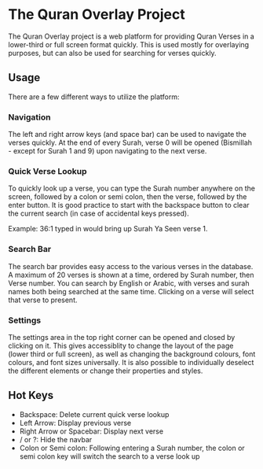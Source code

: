 # The Quran Overlay Project
The Quran Overlay project is a web platform for providing Quran Verses in a lower-third or full screen format quickly. This is used mostly for overlaying purposes, but can also be used for searching for verses quickly.

## Usage
There are a few different ways to utilize the platform: 

### Navigation
The left and right arrow keys (and space bar) can be used to navigate the verses quickly. At the end of every Surah, verse 0 will be opened (Bismillah - except for Surah 1 and 9) upon navigating to the next verse. 

### Quick Verse Lookup
To quickly look up a verse, you can type the Surah number anywhere on the screen, followed by a colon or semi colon, then the verse, followed by the enter button. It is good practice to start with the backspace button to clear the current search (in case of accidental keys pressed). 

Example: 36:1 typed in would bring up Surah Ya Seen verse 1. 

### Search Bar
The search bar provides easy access to the various verses in the database. A maximum of 20 verses is shown at a time, ordered by Surah number, then Verse number. You can search by English or Arabic, with verses and surah names both being searched at the same time. Clicking on a verse will select that verse to present. 

### Settings
The settings area in the top right corner can be opened and closed by clicking on it. This gives accessiblity to change the layout of the page (lower third or full screen), as well as changing the background colours, font colours, and font sizes universally. It is also possible to individually deselect the different elements or change their properties and styles. 

## Hot Keys
* Backspace: Delete current quick verse lookup
* Left Arrow: Display previous verse
* Right Arrow or Spacebar: Display next verse
* / or ?: Hide the navbar
* Colon or Semi colon: Following entering a Surah number, the colon or semi colon key will switch the search to a verse look up